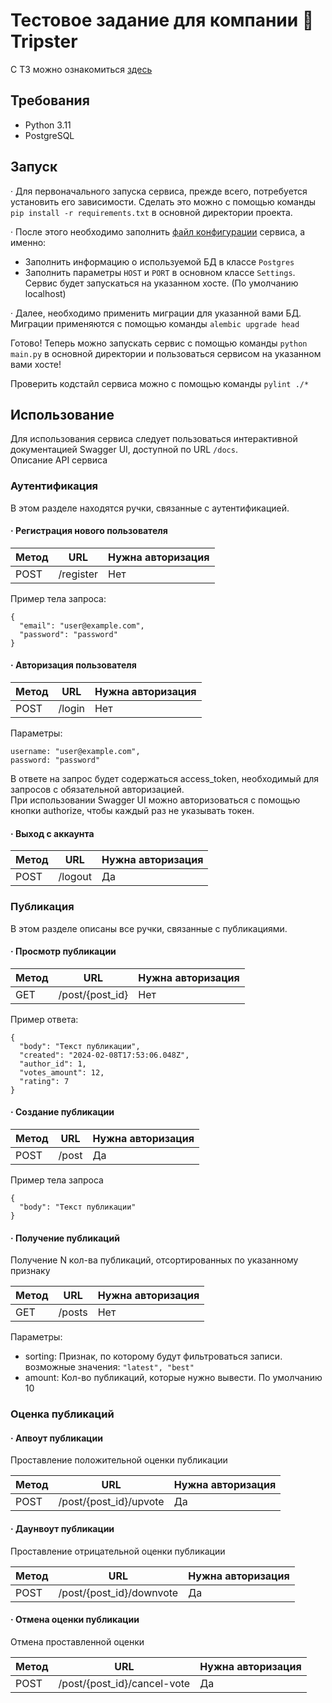 # Тестовое задание для компании 🧭Tripster

С ТЗ можно ознакомиться [здесь](TASK.md)

## Требования
- Python 3.11
- PostgreSQL

## Запуск
· Для первоначального запуска сервиса, прежде всего, потребуется установить его зависимости. 
Сделать это можно
с помощью команды `pip install -r requirements.txt` в основной директории проекта.  

· После этого необходимо заполнить [файл конфигурации](config/config.py) сервиса, а именно:  
- Заполнить информацию о используемой БД в классе `Postgres`
- Заполнить параметры `HOST` и `PORT` в основном классе `Settings`. Сервис будет запускаться на указанном хосте. (По умолчанию localhost)

· Далее, необходимо применить миграции для указанной вами БД. Миграции применяются с помощью команды `alembic upgrade head`

Готово! Теперь можно запускать сервис с помощью команды `python main.py` в основной директории и пользоваться сервисом на указанном вами хосте!

Проверить кодстайл сервиса можно с помощью команды `pylint ./*`

## Использование
Для использования сервиса следует пользоваться интерактивной документацией Swagger UI, доступной по URL `/docs`.  
Описание API сервиса

### Аутентификация
В этом разделе находятся ручки, связанные с аутентификацией.

#### · Регистрация нового пользователя

| Метод | URL       | Нужна авторизация |
|-------|-----------|-------------------|
| POST  | /register | Нет               |

Пример тела запроса:
```
{
  "email": "user@example.com",
  "password": "password"
}
```
#### · Авторизация пользователя

| Метод | URL    | Нужна авторизация |
|-------|--------|-------------------|
| POST  | /login | Нет               |

Параметры:
```
username: "user@example.com",
password: "password"
```
В ответе на запрос будет содержаться access_token, необходимый для запросов с обязательной авторизацией.  
При использовании Swagger UI можно авторизоваться с помощью кнопки authorize, чтобы каждый раз не указывать токен.

#### · Выход с аккаунта

| Метод | URL     | Нужна авторизация |
|-------|---------|-------------------|
| POST  | /logout | Да                |

### Публикация
В этом разделе описаны все ручки, связанные с публикациями.

#### · Просмотр публикации

| Метод | URL             | Нужна авторизация |
|-------|-----------------|-------------------|
| GET   | /post/{post_id} | Нет               |

Пример ответа:
```
{
  "body": "Текст публикации",
  "created": "2024-02-08T17:53:06.048Z",
  "author_id": 1,
  "votes_amount": 12,
  "rating": 7
}
```

#### · Создание публикации

| Метод | URL   | Нужна авторизация |
|-------|-------|-------------------|
| POST  | /post | Да                |

Пример тела запроса

```
{
  "body": "Текст публикации"
}
```

#### · Получение публикаций
Получение N кол-ва публикаций, отсортированных по указанному признаку

| Метод | URL            | Нужна авторизация |
|-------|----------------|-------------------|
| GET   | /posts  | Нет               |

Параметры:
- sorting: Признак, по которому будут фильтроваться записи. возможные значения: `"latest", "best"`
- amount: Кол-во публикаций, которые нужно вывести. По умолчанию 10


### Оценка публикаций

#### · Апвоут публикации
Проставление положительной оценки публикации

| Метод | URL                    | Нужна авторизация |
|-------|------------------------|-------------------|
| POST  | /post/{post_id}/upvote | Да                |

#### · Даунвоут публикации
Проставление отрицательной оценки публикации

| Метод | URL                      | Нужна авторизация |
|-------|--------------------------|-------------------|
| POST  | /post/{post_id}/downvote | Да                |

#### · Отмена оценки публикации
Отмена проставленной оценки

| Метод | URL                         | Нужна авторизация |
|-------|-----------------------------|-------------------|
| POST  | /post/{post_id}/cancel-vote | Да                |
